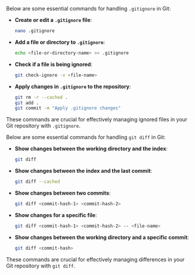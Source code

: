 Below are some essential commands for handling `.gitignore` in Git:

- **Create or edit a `.gitignore` file**:
    ```sh
    nano .gitignore
    ```

- **Add a file or directory to `.gitignore`**:
    ```sh
    echo <file-or-directory-name> >> .gitignore
    ```

- **Check if a file is being ignored**:
    ```sh
    git check-ignore -v <file-name>
    ```

- **Apply changes in `.gitignore` to the repository**:
    ```sh
    git rm -r --cached .
    git add .
    git commit -m "Apply .gitignore changes"
    ```

These commands are crucial for effectively managing ignored files in your Git repository with `.gitignore`.

Below are some essential commands for handling `git diff` in Git:

- **Show changes between the working directory and the index**:
    ```sh
    git diff
    ```

- **Show changes between the index and the last commit**:
    ```sh
    git diff --cached
    ```

- **Show changes between two commits**:
    ```sh
    git diff <commit-hash-1> <commit-hash-2>
    ```

- **Show changes for a specific file**:
    ```sh
    git diff <commit-hash-1> <commit-hash-2> -- <file-name>
    ```

- **Show changes between the working directory and a specific commit**:
    ```sh
    git diff <commit-hash>
    ```

These commands are crucial for effectively managing differences in your Git repository with `git diff`.

